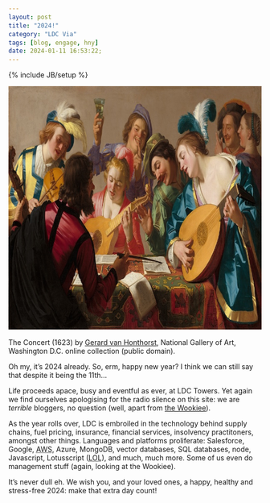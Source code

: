 ```yaml
---
layout: post
title: "2024!"
category: "LDC Via"
tags: [blog, engage, hny]
date: 2024-01-11 16:53:22;
---
```


{% include JB/setup %}

<div class="full-header">
  <img src="/assets/img/blog/the-concert-banner.jpg" alt="Header image: &#8220;The Concert&#8221; (1623) by Gerard van Honthurst" height="483px" width="811px" />
</div>

<p class="minor">The Concert (1623) by <a href="https://en.wikipedia.org/wiki/en:Gerard_van_Honthorst" title="Link to Wikipedia page on renaissance artist Gerard van Honthorst">Gerard van Honthorst</a>, National Gallery of Art, Washington D.C. online collection (public domain).</p>

Oh my, it’s 2024 already. So, erm, happy new year? I think we can still say that despite it being the 11th…

Life proceeds apace, busy and eventful as ever, at LDC Towers. Yet again we find ourselves apologising for the radio silence on this site: we are *terrible* bloggers, no question (well, apart from [the Wookiee](https://stickfight.co.uk)).

As the year rolls over, LDC is embroiled in the technology behind supply chains, fuel pricing, insurance, financial services, insolvency practitoners, amongst other things. Languages and platforms proliferate: Salesforce, Google, <abbr title="Amazon Web Services">AWS</abbr>, Azure, MongoDB, vector databases, SQL databases, node, Javascript, Lotusscript (<abbr title="&#8220;Lotusscript out loud&#8221; usually means prolific swearing in LDC Towers, so let’s stick to &#8220;Laugh Out Loud&#8221; for this acronym">LOL</abbr>), and much, much more. Some of us even do management stuff (again, looking at the Wookiee).

It’s never dull eh. We wish you, and your loved ones, a happy, healthy and stress-free 2024: make that extra day count!